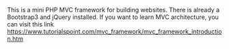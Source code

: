 This is a mini PHP MVC framework for building websites. There is already a Bootstrap3 and jQuery installed. If you want to learn MVC architecture, you can visit this link https://www.tutorialspoint.com/mvc_framework/mvc_framework_introduction.htm 



